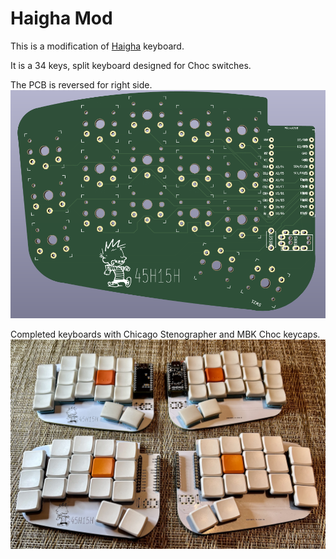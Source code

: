 # Haigha Mod

This is a modification of [Haigha][1] keyboard.

It is a 34 keys, split keyboard designed for Choc switches.

The PCB is reversed for right side.
![Rendered PCB](haigha-mod.png "Rendered PCB")

Completed keyboards with Chicago Stenographer and  MBK Choc
keycaps.
![Keyboard](keyboards.jpg "Complete keyboards")

[1]: https://github.com/davidphilipbarr/36keys/tree/master/34Keys/Haigha
